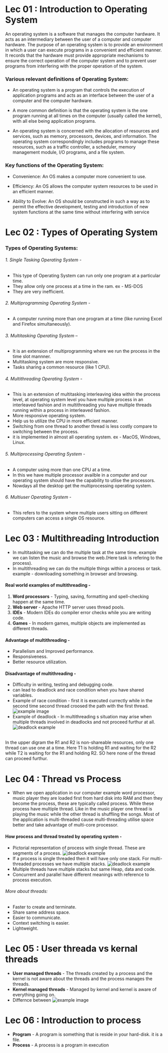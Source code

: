 <h1> <span>Lec 01 : </span>Introduction to Operating System </h1>
<p>
An operating system is a software that manages the computer hardware. It acts as an intermediary between the user of a computer and computer hardware. The purpose of an operating system is to provide an environment in which a user can execute programs in a convenient and efficient manner. It records that the hardware must provide appropriate mechanisms to ensure the correct operation of the computer system and to prevent user programs from interfering with the proper operation of the system.
</p>

<h3>Various relevant definitions of Operating System:</h3>

- An operating system is a program that controls the execution of application programs and acts as an interface between the user of a computer and the computer hardware.

- A more common definition is that the operating system is the one program running at all times on the computer (usually called the kernel), with all else being application programs.

- An operating system is concerned with the allocation of resources and services, such as memory, processors, devices, and information. The operating system correspondingly includes programs to manage these resources, such as a traffic controller, a scheduler, memory management module, I/O programs, and a file system.



<h3>Key functions of the Operating System:</h3>

- Convenience: An OS makes a computer more convenient to use.

- Efficiency: An OS allows the computer system resources to be used in an efficient manner.

- Ability to Evolve: An OS should be constructed in such a way as to permit the effective development, testing and introduction of new system functions at the same time without interfering with service


<h1> <span>Lec 02 : </span>Types of Operating System</h1>

<h3>Types of Operating Systems:</h3>


<h6>1. Single Tasking Operating System -</h6>

- This type of Operating System can run only one program at a particular time.
- They allow only one process at a time in the ram. ex - MS-DOS 
- They are very inefficient.

<h6>2. Multiprogramming Operating System -</h6> 

- A computer running more than one program at a time (like running Excel and Firefox simultaneously).

<h6>3. Multitasking Operating System –</h6>

- It is an extension of multiprogramming where we run the process in the time slot mannner.
- Multitasking system are more responsive.
- Tasks sharing a common resource (like 1 CPU).

<h6>4. Multithreading Operating System -</h6>

- This is an extension of multitasking interleaving idea within the process level, at operating system level you have multiple process in an interleaved fashion and in multithreading you have multiple threads running within a process in interleaved fashion.
- More responsive operating system.
- Help us to utilize the CPU in more efficient manner.
- Switching from one thread to another thread is less costly compare to switching between the process.
- it is implemented in almost all operating system. ex -  MacOS, Windows, Linux.

<h6>5. Multiprocessing Operating System -</h6>

- A computer using more than one CPU at a time.
- In this we have multiple processor availble in a computer and our operating system should have the capability to utlise the processors.
- Nowdays all the desktop get the multiprocessing operating system.


<h6>6. Multiuser Operating System -</h6> 

- This refers to the system where multiple users sitting on different computers can access a single OS resource.


# Lec 03 : Multithreading Introduction
- In multitasking we can do the multiple task at the same time. example we can listen the music and browse the web.(Here task is refering to the process).
- In multithreading we can do the multiple things within a process or task. example - downloading something in browser and browsing.

#### Real world examples of multithreading -
1. <b>Word processors</b> - Typing, saving, formatting and spell-checking happen at the same time.
2. <b>Web server</b> - Apache HTTP server uses thread pools.
3. <b>IDEs</b> - Modern IDEs do compiler error checks while you are writing code.
4. <b>Games</b> - In modern games, multiple objects are implemented as different threads.

#### Advantage of multithreading -
- Parallelism and Improved performance.
- Responsiveness.
- Better resource utilization.

#### Disadvantage of multithreading -
- Difficulty in writing, testing and debugging code.
- can lead to deadlock and race condition when you have shared variables.
- Example of race condition -
first it is executed currectly while in the second time second thread croosed the path with the first thread.
![example image](/images/raceCondition.png "Example image")
- Example of deadlock - In multithreading s situation may arise when multiple threads involved in deadlocks and not proceed furthur at all.<br>
![deadlock example](/images/deadlock.png "deadlock example")
<br>
In the upper digram the R1 and R2 is non-shareable resources, only one thread can use one at a time. Here T1 is holding R1 and waiting for the R2 while T2 is waiting for the R1 and holding R2. SO here none of the thread can proceed furthur.



# Lec 04 : Thread vs Process

- When we open application in our computer example word processor, music player they are loaded first from hard disk into RAM and then they become the process, these are typically called process. While these process have multiple thread. Like in the music player one thread is playing the music while the other thread is shuffling the songs. Most of the application is multi-threaded cause multi-threading utilise space better and take advantage of multi-core processor.

#### How process and thread treated by operating system -
- Pictorial representation of process with single thread. These are segments of a process.
![deadlock example](/images/singleThread.png "deadlock example")
- If a process is single threaded then it will have only one stack. For multi-threaded processes we have multiple stacks.
![deadlock example](/images/multipleThread.png "deadlock example")
- Multiple threads have multiple stacks but same Heap, data and code.
- Concurrent and parallel have different meanings with reference to process execution.
###### More about threads:
- Faster to create and terminate.
- Share same address space.
- Easier to communicate.
- Context switching is easier.
- Lightweight.


# Lec 05 : User threada vs kernal threads
- <b>User managed threads</b> - The threads created by a process and the kernel is not aware about the threads and the process manages the threads.
- <b>Kernel managed threads</b> - Managed by kernel and kernel is aware of everything going on.
- Differnce between 
![example image](/images/lec5notes.png "Example image")



# Lec 06 : Introduction to process
- <b>Program</b> - A program is something that is reside in your hard-disk. it is a file.
- <b>Process</b> - A process is a program in execution